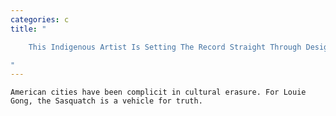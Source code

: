 ```yaml
---
categories: c
title: "

    This Indigenous Artist Is Setting The Record Straight Through Design

"
---
```



    American cities have been complicit in cultural erasure. For Louie Gong, the Sasquatch is a vehicle for truth.

